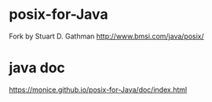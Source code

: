 # posix-for-Java
Fork by  Stuart D. Gathman http://www.bmsi.com/java/posix/
# java doc
https://monice.github.io/posix-for-Java/doc/index.html
